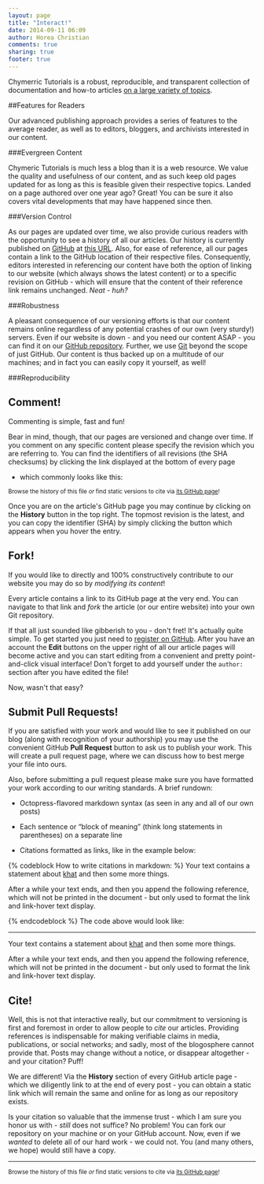 ```yaml
---
layout: page
title: "Interact!"
date: 2014-09-11 06:09
author: Horea Christian
comments: true
sharing: true
footer: true
---
```


Chymerric Tutorials is a robust, reproducible, and transparent collection of documentation and how-to articles [on a large variety of topics](http://chymeric.eu/blog/categories/).

##Features for Readers

Our advanced publishing approach provides a series of features to the average reader, as well as to editors, bloggers, and archivists interested in our content.

###Evergreen Content

Chymeric Tutorials is much less a blog than it is a web resource.
We value the quality and usefulness of our content, and as such keep old pages updated for as long as this is feasible given their respective topics.
Landed on a page authored over one year ago?
Great! You can be sure it also covers vital developments that may have happened since then.

###Version Control

As our pages are updated over time, we also provide curious readers with the opportunity to see a history of all our articles.
Our history is currently published on [GitHub](http://en.m.wikipedia.org/wiki/GitHub) at [this URL](https://github.com/TheChymera/chymeric_tutorials).
Also, for ease of reference, all our pages contain a link to the GitHub location of their respective files.
Consequently, editors interested in referencing our content have both the option of linking to our website (which always shows the latest content) or to a specific revision on GitHub - which will ensure that the content of their reference link remains unchanged.
*Neat - huh?*

###Robustness

A pleasant consequence of our versioning efforts is that our content remains online regardless of any potential crashes of our own (very sturdy!) servers.
Even if our website is down - and you need our content ASAP - you can find it on our [GitHub repository](https://github.com/TheChymera/chymeric_tutorials).
Further, we use [Git](http://en.m.wikipedia.org/wiki/Git_(software)) beyond the scope of just GitHub.
Our content is thus backed up on a multitude of our machines; and in fact you can easily copy it yourself, as well!

###Reproducibility



## Comment!
Commenting is simple, fast and fun!

Bear in mind, though, that our pages are versioned and change over time.
If you comment on any specific content please specify the revision which you are referring to.
You can find the identifiers of all revisions (the SHA checksums) by clicking the link displayed at the bottom of every page
- which commonly looks like this:

<sup>Browse the history of this file *or* find static versions to cite via [its GitHub page](https://github.com/TheChymera/chymeric_tutorials/blob/master/source/interact/index.markdown)!</sup>

Once you are on the article's GitHub page you may continue by clicking on the **History** button in the top right.
The topmost revision is the latest, and you can copy the identifier (SHA) by simply clicking the button which appears when you hover the entry.


## Fork!
If you would like to directly and 100% constructively contribute to our website you may do so by *modifying its content*!

Every article contains a link to its GitHub page at the very end. You can navigate to that link and *fork* the article (or our entire website) into your own Git repository.

If that all just sounded like gibberish to you - don't fret! 
It's actually quite simple.
To get started you just need to [register on GitHub](https://github.com/).
After you have an account the **Edit** buttons on the upper right of all our article pages will become active and you can start editing from a convenient and pretty point-and-click visual interface!
Don't forget to add yourself under the ```author:``` section after you have edited the file!

Now, wasn't that easy?


## Submit Pull Requests!
If you are satisfied with your work and would like to see it published on our blog (along with recognition of your authorship) you may use the convenient GitHub **Pull Request** button to ask us to publish your work.
This will create a pull request page, where we can discuss how to best merge your file into ours.

Also, before submitting a pull request please make sure you have formatted your work according to our writing standards.
A brief rundown:

* Octopress-flavored markdown syntax (as seen in any and all of our own posts)

* Each sentence or “block of meaning” (think long statements in parentheses) on a separate line

* Citations formatted as links, like in the example below:

{% codeblock How to write citations in markdown: %}
Your text contains a statement about [khat][giannini1986] and then some more things.

After a while your text ends, and then you append the following reference, which will not be printed in the document - but only used to format the link and link-hover text display.

[giannini1986]: https://www.ncbi.nlm.nih.gov/pubmed/3734955 "Giannini AJ, Burge H, Shaheen JM, Price WA (1986). “Khat: another drug of abuse?”. Journal of Psychoactive Drugs 18 (2): 155–8."
{% endcodeblock %}
The code above would look like:

---

Your text contains a statement about [khat][giannini1986] and then some more things.

After a while your text ends, and then you append the following reference, which will not be printed in the document - but only used to format the link and link-hover text display.

[giannini1986]: https://www.ncbi.nlm.nih.gov/pubmed/3734955 "Giannini AJ, Burge H, Shaheen JM, Price WA (1986). “Khat: another drug of abuse?”. Journal of Psychoactive Drugs 18 (2): 155–8."


## Cite!
Well, this is not that interactive really, but our commitment to versioning is first and foremost in order to allow people to *cite* our articles.
Providing references is indispensable for making verifiable claims in media, publications, or social networks;
and sadly, most of the blogosphere cannot provide that.
Posts may change without a notice, or disappear altogether - 
and your citation? Puff!
 
We are different! 
Via the **History** section of every GitHub article page - which we diligently link to at the end of every post - you can obtain a static link which will remain the same and online for as long as our repository exists.

Is your citation so valuable that the immense trust - which I am sure you honor us with - *still* does not suffice?
No problem!
You can fork our repository on your machine or on your GitHub account.
Now, even if we *wanted* to delete all of our hard work - we could not.
You (and many others, we hope) would still have a copy.   

---
<sup>Browse the history of this file *or* find static versions to cite via [its GitHub page](https://github.com/TheChymera/chymeric_tutorials/blob/master/source/about/index.markdown)!</sup>
